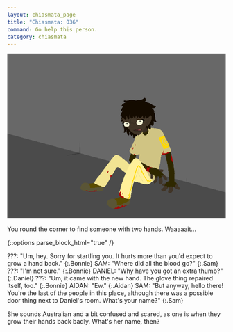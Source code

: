 ```yaml
---
layout: chiasmata_page
title: "Chiasmata: 036"
command: Go help this person.
category: chiasmata
---
```


![036](/chiasmata/images/narrative/035.png)

You round the corner to find someone with two hands. Waaaaait...

{::options parse_block_html="true" /}
<div class="dialogue">
???: "Um, hey. Sorry for startling you. It hurts more than you'd expect to grow a hand back."
{:.Bonnie}
SAM: "Where did all the blood go?"
{:.Sam}
???: "I'm not sure."
{:.Bonnie}
DANIEL: "Why have you got an extra thumb?"
{:.Daniel}
???: "Um, it came with the new hand. The glove thing repaired itself, too."
{:.Bonnie}
AIDAN: "Ew."
{:.Aidan}
SAM: "But anyway, hello there! You're the last of the people in this place, although there was a possible door thing next to Daniel's room. What's your name?"
{:.Sam}
</div>

She sounds Australian and a bit confused and scared, as one is when they grow their hands back badly. What's her name, then?